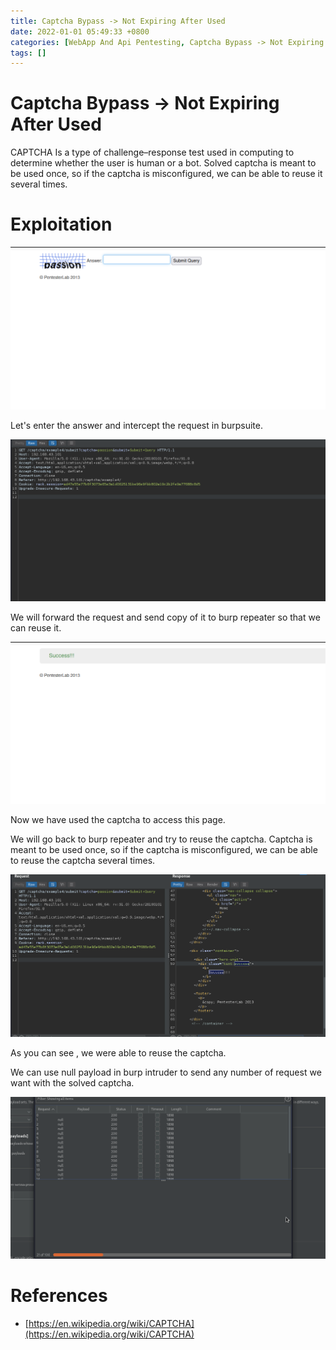 ```yaml
---
title: Captcha Bypass -> Not Expiring After Used
date: 2022-01-01 05:49:33 +0800
categories: [WebApp And Api Pentesting, Captcha Bypass -> Not Expiring After Used]
tags: []  
---
```


# Captcha Bypass -> Not Expiring After Used

CAPTCHA Is a type of challenge–response test used in computing to determine whether the user is human or a bot. Solved captcha is meant to be used once, so if the captcha is misconfigured, we can be able to reuse it several times. 

# Exploitation

![cap](https://raw.githubusercontent.com/cyberkhalid/cyberkhalid.github.io/main/assets/img/ipentest/capr1.png)

Let's enter the answer and intercept the request in burpsuite.

![cap](https://raw.githubusercontent.com/cyberkhalid/cyberkhalid.github.io/main/assets/img/ipentest/capr2.png)

We will forward the request and send copy of it to burp repeater so that we can reuse it.

![cap](https://raw.githubusercontent.com/cyberkhalid/cyberkhalid.github.io/main/assets/img/ipentest/capr3.png)

Now we have used the captcha to access this page.

We will go back to burp repeater and try to reuse the captcha. Captcha is meant to be used once, so if the captcha is misconfigured, we can be able to reuse the captcha several times.

![cap](https://raw.githubusercontent.com/cyberkhalid/cyberkhalid.github.io/main/assets/img/ipentest/capr4.png)

As you can see , we were able to reuse the captcha.

We can use null payload in burp intruder to send any number of request we want with the solved captcha.

![cap](https://raw.githubusercontent.com/cyberkhalid/cyberkhalid.github.io/main/assets/img/ipentest/capr5.png)

# References

- [https://en.wikipedia.org/wiki/CAPTCHA](https://en.wikipedia.org/wiki/CAPTCHA)

